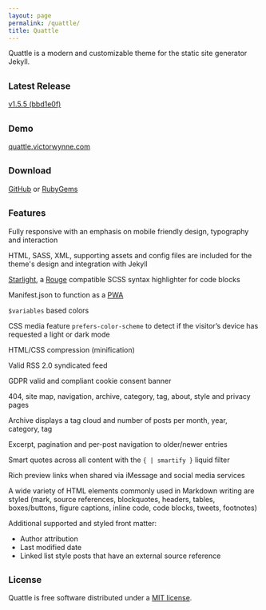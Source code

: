 ```yaml
---
layout: page
permalink: /quattle/
title: Quattle
---
```


Quattle is a modern and customizable theme for the static site generator Jekyll.

## <small>Latest Release</small>
[v1.5.5 (bbd1e0f)](https://github.com/victorwynne/quattle/releases/tag/v1.5.5-RC)

## <small>Demo</small>
[quattle.victorwynne.com](https://quattle.victorwynne.com)

## <small>Download</small>
[GitHub](https://github.com/victorwynne/quattle/releases) or [RubyGems](https://rubygems.org/gems/quattle)

## <small>Features</small>
Fully responsive with an emphasis on mobile friendly design, typography and interaction

HTML, SASS, XML, supporting assets and config files are included for the theme's design and integration with Jekyll

[Starlight](https://github.com/victorwynne/starlight), a [Rouge](https://github.com/rouge-ruby/rouge) compatible SCSS syntax highlighter for code blocks

Manifest.json to function as a [PWA](https://developer.mozilla.org/en-US/docs/Web/Progressive_web_apps)

`$variables` based colors

CSS media feature `prefers-color-scheme` to detect if the visitor’s device has requested a light or dark mode

HTML/CSS compression (minification)

Valid RSS 2.0 syndicated feed

GDPR valid and compliant cookie consent banner

404, site map, navigation, archive, category, tag, about, style and privacy pages

Archive displays a tag cloud and number of posts per month, year, category, tag

Excerpt, pagination and per-post navigation to older/newer entries

Smart quotes across all content with the `{ | smartify }` liquid filter

Rich preview links when shared via iMessage and social media services

A wide variety of HTML elements commonly used in Markdown writing are styled (mark, source references, blockquotes, headers, tables, boxes/buttons, figure captions, inline code, code blocks, tweets, footnotes)

Additional supported and styled front matter:
* Author attribution
* Last modified date
* Linked list style posts that have an external source reference


## <small>License</small>

Quattle is free software distributed under a [MIT license](https://github.com/victorwynne/quattle/blob/main/LICENSE).
<br><br>
